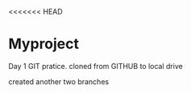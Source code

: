 <<<<<<< HEAD
# Myproject
Day 1 GIT pratice. cloned from GITHUB to local drive

created another two branches
